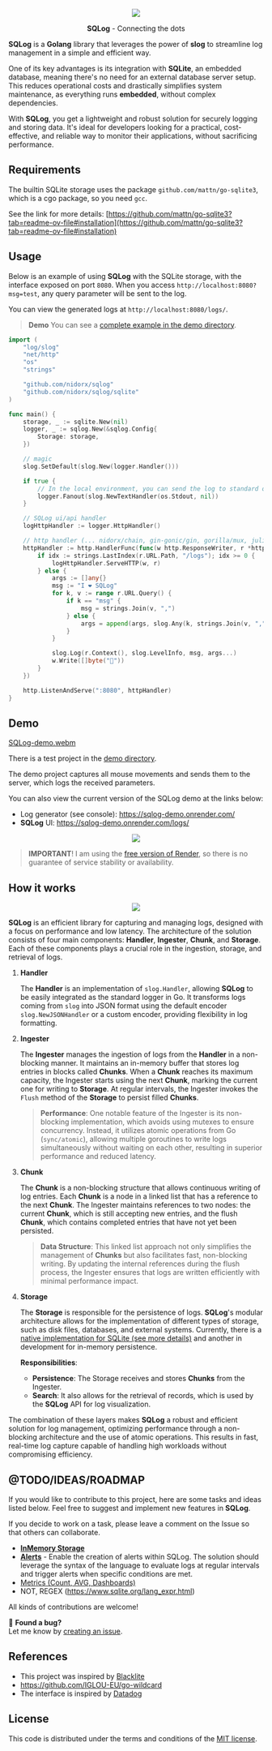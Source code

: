 <br>
<div align="center">
    <img src="./docs/logo.png" />
    <p align="center">
        <strong>SQLog</strong> - Connecting the dots
    </p>    
</div>

**SQLog** is a **Golang** library that leverages the power of **slog** to streamline log management in a simple and efficient way. 

One of its key advantages is its integration with **SQLite**, an embedded database, meaning there's no need for an external database server setup. This reduces operational costs and drastically simplifies system maintenance, as everything runs **embedded**, without complex dependencies.

With **SQLog**, you get a lightweight and robust solution for securely logging and storing data. It's ideal for developers looking for a practical, cost-effective, and reliable way to monitor their applications, without sacrificing performance.

## Requirements

The builtin SQLite storage uses the package `github.com/mattn/go-sqlite3`, which is a cgo package, so you need `gcc`.

See the link for more details: [https://github.com/mattn/go-sqlite3?tab=readme-ov-file#installation](https://github.com/mattn/go-sqlite3?tab=readme-ov-file#installation)

## Usage

Below is an example of using **SQLog** with the SQLite storage, with the interface exposed on port `8080`. When you access `http://localhost:8080?msg=test`, any query parameter will be sent to the log.

You can view the generated logs at `http://localhost:8080/logs/`.

> **Demo** You can see a [complete example in the demo directory](./demo/).

```go
import (
	"log/slog"
	"net/http"
	"os"
	"strings"

	"github.com/nidorx/sqlog"
	"github.com/nidorx/sqlog/sqlite"
)

func main() {
	storage, _ := sqlite.New(nil)
	logger, _ := sqlog.New(&sqlog.Config{
		Storage: storage,
	})

	// magic
	slog.SetDefault(slog.New(logger.Handler()))

	if true {
		// In the local environment, you can send the log to standard output.
		logger.Fanout(slog.NewTextHandler(os.Stdout, nil))
	}

	// SQLog ui/api handler
	logHttpHandler := logger.HttpHandler()

	// http handler (... nidorx/chain, gin-gonic/gin, gorilla/mux, julienschmidt/httprouter)
	httpHandler := http.HandlerFunc(func(w http.ResponseWriter, r *http.Request) {
		if idx := strings.LastIndex(r.URL.Path, "/logs"); idx >= 0 {
			logHttpHandler.ServeHTTP(w, r)
		} else {
			args := []any{}
			msg := "I ❤️ SQLog"
			for k, v := range r.URL.Query() {
				if k == "msg" {
					msg = strings.Join(v, ",")
				} else {
					args = append(args, slog.Any(k, strings.Join(v, ",")))
				}
			}

			slog.Log(r.Context(), slog.LevelInfo, msg, args...)
			w.Write([]byte("🫶"))
		}
	})

	http.ListenAndServe(":8080", httpHandler)
}
```

## Demo

[SQLog-demo.webm](https://github.com/user-attachments/assets/046b65c9-dd36-4779-8b15-915be5f7e3f3)

There is a test project in the [demo directory](./demo/).

The demo project captures all mouse movements and sends them to the server, which logs the received parameters.

You can also view the current version of the SQLog demo at the links below:

- Log generator (see console): https://sqlog-demo.onrender.com/
- **SQLog** UI: https://sqlog-demo.onrender.com/logs/


<div align="center">
    <img src="./docs/ui.png" />
</div>


> **IMPORTANT**! I am using the [free version of Render](https://docs.render.com/free), so there is no guarantee of service stability or availability.


## How it works

<div align="center">
    <img src="./docs/diagram.png" />
</div>

**SQLog** is an efficient library for capturing and managing logs, designed with a focus on performance and low latency. The architecture of the solution consists of four main components: **Handler**, **Ingester**, **Chunk**, and **Storage**. Each of these components plays a crucial role in the ingestion, storage, and retrieval of logs.

1. **Handler**

    The **Handler** is an implementation of `slog.Handler`, allowing **SQLog** to be easily integrated as the standard logger in Go. It transforms logs coming from `slog` into JSON format using the default encoder `slog.NewJSONHandler` or a custom encoder, providing flexibility in log formatting.

2. **Ingester**

    The **Ingester** manages the ingestion of logs from the **Handler** in a non-blocking manner. It maintains an in-memory buffer that stores log entries in blocks called **Chunks**. When a **Chunk** reaches its maximum capacity, the Ingester starts using the next **Chunk**, marking the current one for writing to **Storage**. At regular intervals, the Ingester invokes the `Flush` method of the **Storage** to persist filled **Chunks**.

    > **Performance**: One notable feature of the Ingester is its non-blocking implementation, which avoids using mutexes to ensure concurrency. Instead, it utilizes atomic operations from Go (`sync/atomic`), allowing multiple goroutines to write logs simultaneously without waiting on each other, resulting in superior performance and reduced latency.

3. **Chunk**

    The **Chunk** is a non-blocking structure that allows continuous writing of log entries. Each **Chunk** is a node in a linked list that has a reference to the next **Chunk**. The Ingester maintains references to two nodes: the current **Chunk**, which is still accepting new entries, and the flush **Chunk**, which contains completed entries that have not yet been persisted.

    > **Data Structure**: This linked list approach not only simplifies the management of **Chunks** but also facilitates fast, non-blocking writing. By updating the internal references during the flush process, the Ingester ensures that logs are written efficiently with minimal performance impact.

4. **Storage**

    The **Storage** is responsible for the persistence of logs. **SQLog**'s modular architecture allows for the implementation of different types of storage, such as disk files, databases, and external systems. Currently, there is a [native implementation for SQLite (see more details)](./sqlite) and another in development for in-memory persistence.

    **Responsibilities**:
    - **Persistence**: The Storage receives and stores **Chunks** from the Ingester.
    - **Search**: It also allows for the retrieval of records, which is used by the **SQLog** API for log visualization.

The combination of these layers makes **SQLog** a robust and efficient solution for log management, optimizing performance through a non-blocking architecture and the use of atomic operations. This results in fast, real-time log capture capable of handling high workloads without compromising efficiency.


## @TODO/IDEAS/ROADMAP

If you would like to contribute to this project, here are some tasks and ideas listed below. Feel free to suggest and implement new features in **SQLog**.

If you decide to work on a task, please leave a comment on the Issue so that others can collaborate.

- **[InMemory Storage](https://github.com/nidorx/sqlog/issues/4)**
- **[Alerts](https://github.com/nidorx/sqlog/issues/2)** -  Enable the creation of alerts within SQLog. The solution should leverage the syntax of the language to evaluate logs at regular intervals and trigger alerts when specific conditions are met.
- [Metrics (Count, AVG, Dashboards)](https://github.com/nidorx/sqlog/issues/3)
- NOT, REGEX (https://www.sqlite.org/lang_expr.html)


All kinds of contributions are welcome!

🐛 **Found a bug?**  
Let me know by [creating an issue][new-issue].

## References

- This project was inspired by [Blacklite](https://github.com/tersesystems/blacklite)
- https://github.com/IGLOU-EU/go-wildcard
- The interface is inspired by [Datadog](https://www.datadoghq.com/)


[bugs]: https://github.com/nidorx/sqlog/issues?q=is%3Aissue+is%3Aopen+label%3Abug
[features]: https://github.com/nidorx/sqlog/issues?q=is%3Aissue+is%3Aopen+label%3Afeature
[new-issue]: https://github.com/nidorx/sqlog/issues/new/choose
[discussions]: https://github.com/go-path/di/discussions

## License

This code is distributed under the terms and conditions of the [MIT license](LICENSE).
